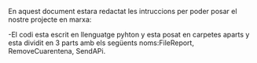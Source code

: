 En aquest document estara redactat les intruccions per poder posar el nostre projecte en marxa:

-El codi esta escrit en llenguatge pyhton y esta posat en carpetes aparts y esta dividit en 3 parts amb els següents noms:FileReport, RemoveCuarentena, SendAPi.




 
